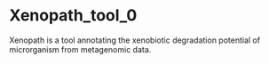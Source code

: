 # Xenopath_tool_0

Xenopath is a tool annotating  the xenobiotic degradation potential of microrganism from metagenomic data.  
